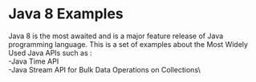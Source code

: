 # Java 8 Examples
Java 8 is the most awaited and is a major feature release of Java programming language.
This is a  set of examples about the Most Widely Used Java APIs such as :\
-Java Time API\
-Java Stream API for Bulk Data Operations on Collections\
